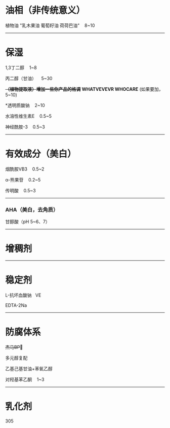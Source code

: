 # 油相（非传统意义）

植物油 "乳木果油 葡萄籽油 荷荷巴油"    8~10

---

# 保湿

1,3丁二醇    1~8    

丙二醇（甘油）    5~30    

**~~（植物提取液）增加一些你产品的格调~~**
**WHATVEVEVR WHOCARE**
(如果要加，5~10)

*透明质酸钠    2~10    

水溶性维生素E    0.5~5    

神经酰胺-3    0.5~3     

---

# 有效成分（美白）

烟酰胺VB3    0.5~2    

α-熊果苷    0.2~5    

传明酸    0.5~3    

---

### AHA（美白，去角质）

甘醇酸（pH 5~6、7）   

---

# 增稠剂



---

# 稳定剂

L-抗坏血酸钠  
VE    

EDTA-2Na    

---

# 防腐体系

~~杰马BP~~🤮

多元醇复配    

乙基己基甘油+苯氧乙醇    

对羟基苯乙酮    1~3

---

# 乳化剂

305 


